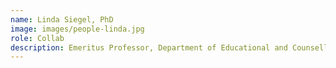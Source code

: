 ```yaml
---
name: Linda Siegel, PhD
image: images/people-linda.jpg
role: Collab
description: Emeritus Professor, Department of Educational and Counselling Psychology and Special Education, University of British Columbia
---
```

